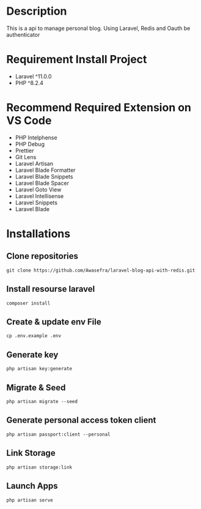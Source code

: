 # Description

This is a api to manage personal blog. Using Laravel, Redis and Oauth be authenticator

# Requirement Install Project

-   Laravel ^11.0.0
-   PHP ^8.2.4

# Recommend Required Extension on VS Code

-   PHP Intelphense
-   PHP Debug
-   Prettier
-   Git Lens
-   Laravel Artisan
-   Laravel Blade Formatter
-   Laravel Blade Snippets
-   Laravel Blade Spacer
-   Laravel Goto View
-   Laravel Intellisense
-   Laravel Snippets
-   Laravel Blade

# Installations

## Clone repositories

```
git clone https://github.com/Awasefra/laravel-blog-api-with-redis.git
```


## Install resourse laravel

```
composer install
```


## Create & update env File

```
cp .env.example .env
```

###

## Generate key

```
php artisan key:generate
```

## Migrate & Seed

```
php artisan migrate --seed
```

## Generate personal access token client

```
php artisan passport:client --personal
```

## Link Storage

```
php artisan storage:link
```

## Launch Apps

```
php artisan serve
```
